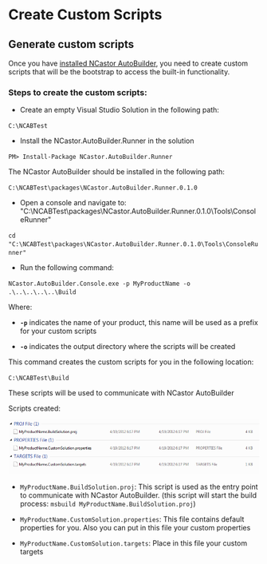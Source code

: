 # Create Custom Scripts #

## Generate custom scripts ##

Once you have [installed NCastor AutoBuilder](Install), you need to create custom scripts that will be the bootstrap to access the built-in functionality. 

### Steps to create the custom scripts: ###

- Create an empty Visual Studio Solution in the following path:

`C:\NCABTest`

- Install the NCastor.AutoBuilder.Runner in the solution

`PM> Install-Package NCastor.AutoBuilder.Runner`

The NCastor AutoBuilder should be installed in the following path:

`C:\NCABTest\packages\NCastor.AutoBuilder.Runner.0.1.0`

- Open a console and navigate to: "C:\NCABTest\packages\NCastor.AutoBuilder.Runner.0.1.0\Tools\ConsoleRunner"

`cd "C:\NCABTest\packages\NCastor.AutoBuilder.Runner.0.1.0\Tools\ConsoleRunner"`

- Run the following command: 

`NCastor.AutoBuilder.Console.exe -p MyProductName -o .\..\..\..\..\Build`

Where:

-  **`-p`** indicates the name of your product, this name will be used as a prefix for your custom scripts

-  **`-o`** indicates the output directory where the scripts will be created

This command creates the custom scripts for you in the following location: 

`C:\NCABTest\Build`

These scripts will be used to communicate with NCastor AutoBuilder

Scripts created:

![](images/CustomScripts.png)

- `MyProductName.BuildSolution.proj`: This script is used as the entry point to communicate with NCastor AutoBuilder. (this script will start the build process: `msbuild MyProductName.BuildSolution.proj`)

- `MyProductName.CustomSolution.properties`: This file contains default properties for you. Also you can put in this file your custom properties

- `MyProductName.CustomSolution.targets`: Place in this file your custom targets
